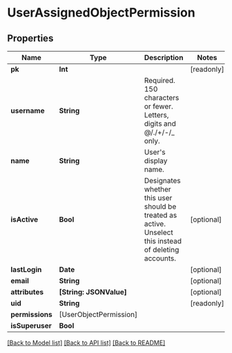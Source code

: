 # UserAssignedObjectPermission

## Properties
Name | Type | Description | Notes
------------ | ------------- | ------------- | -------------
**pk** | **Int** |  | [readonly] 
**username** | **String** | Required. 150 characters or fewer. Letters, digits and @/./+/-/_ only. | 
**name** | **String** | User&#39;s display name. | 
**isActive** | **Bool** | Designates whether this user should be treated as active. Unselect this instead of deleting accounts. | [optional] 
**lastLogin** | **Date** |  | [optional] 
**email** | **String** |  | [optional] 
**attributes** | **[String: JSONValue]** |  | [optional] 
**uid** | **String** |  | [readonly] 
**permissions** | [UserObjectPermission] |  | 
**isSuperuser** | **Bool** |  | 

[[Back to Model list]](../README.md#documentation-for-models) [[Back to API list]](../README.md#documentation-for-api-endpoints) [[Back to README]](../README.md)


